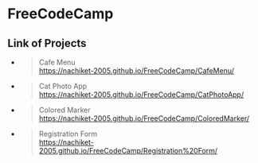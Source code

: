 ﻿# FreeCodeCamp

 ## Link of Projects

 - > Cafe Menu<br>https://nachiket-2005.github.io/FreeCodeCamp/CafeMenu/
 - >Cat Photo App<br>https://nachiket-2005.github.io/FreeCodeCamp/CatPhotoApp/
 - >Colored Marker<br>https://nachiket-2005.github.io/FreeCodeCamp/ColoredMarker/
 - >Registration Form<br>https://nachiket-2005.github.io/FreeCodeCamp/Registration%20Form/

